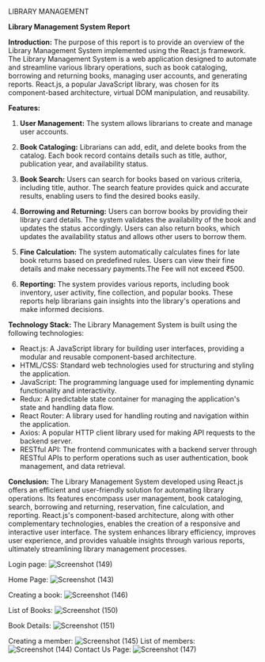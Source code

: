 LIBRARY MANAGEMENT 

**Library Management System Report**

**Introduction:**
The purpose of this report is to provide an overview of the Library Management System implemented using the React.js framework. The Library Management System is a web application designed to automate and streamline various library operations, such as book cataloging, borrowing and returning books, managing user accounts, and generating reports. React.js, a popular JavaScript library, was chosen for its component-based architecture, virtual DOM manipulation, and reusability.

**Features:**
1. **User Management:** The system allows librarians to create and manage user accounts. 

2. **Book Cataloging:** Librarians can add, edit, and delete books from the catalog. Each book record contains details such as title, author,  publication year, and availability status.

3. **Book Search:** Users can search for books based on various criteria, including title, author. The search feature provides quick and accurate results, enabling users to find the desired books easily.

4. **Borrowing and Returning:** Users can borrow books by providing their library card details. The system validates the availability of the book and updates the status accordingly. Users can also return books, which updates the availability status and allows other users to borrow them.

5. **Fine Calculation:** The system automatically calculates fines for late book returns based on predefined rules. Users can view their fine details and make necessary payments.The Fee will not exceed ₹500.

6. **Reporting:** The system provides various reports, including book inventory, user activity, fine collection, and popular books. These reports help librarians gain insights into the library's operations and make informed decisions.

**Technology Stack:**
The Library Management System is built using the following technologies:

- React.js: A JavaScript library for building user interfaces, providing a modular and reusable component-based architecture.
- HTML/CSS: Standard web technologies used for structuring and styling the application.
- JavaScript: The programming language used for implementing dynamic functionality and interactivity.
- Redux: A predictable state container for managing the application's state and handling data flow.
- React Router: A library used for handling routing and navigation within the application.
- Axios: A popular HTTP client library used for making API requests to the backend server.
- RESTful API: The frontend communicates with a backend server through RESTful APIs to perform operations such as user authentication, book management, and data retrieval.

**Conclusion:**
The Library Management System developed using React.js offers an efficient and user-friendly solution for automating library operations. Its features encompass user management, book cataloging, search, borrowing and returning, reservation, fine calculation, and reporting. React.js's component-based architecture, along with other complementary technologies, enables the creation of a responsive and interactive user interface. The system enhances library efficiency, improves user experience, and provides valuable insights through various reports, ultimately streamlining library management processes.


Login page:
![Screenshot (149)](https://github.com/sharanbharathi/library-management/assets/98640968/da6d82b3-4bdf-44dd-886d-2e144d275aa2)

Home Page:
![Screenshot (143)](https://github.com/sharanbharathi/library-management/assets/98640968/e9457e85-5803-4041-bf22-92550be69c13)

Creating a book:
![Screenshot (146)](https://github.com/sharanbharathi/library-management/assets/98640968/d4e2506b-a711-46c6-97f8-cff60fd7fc27)

List of Books:
![Screenshot (150)](https://github.com/sharanbharathi/library-management/assets/98640968/c0b28170-2fa4-460f-ab86-f9294c9be378)

Book Details:
![Screenshot (151)](https://github.com/sharanbharathi/library-management/assets/98640968/9bd901f1-abaa-46a7-82c4-0ab34e9d9186)


Creating a member:
![Screenshot (145)](https://github.com/sharanbharathi/library-management/assets/98640968/0a8e75be-28f6-46a3-9ebc-d127f9ae7ccb)
List of members:
![Screenshot (144)](https://github.com/sharanbharathi/library-management/assets/98640968/4a4ba184-64c0-4a26-b922-32670cc3ea64)
Contact Us Page:
![Screenshot (147)](https://github.com/sharanbharathi/library-management/assets/98640968/338d2ec7-687e-4af6-af6a-1206f21db963)
